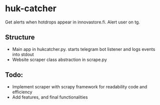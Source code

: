 # huk-catcher
Get alerts when hotdrops appear in innovastore.fi. Alert user on tg.

## Structure
 - Main app in hukcatcher.py. starts telegram bot listener and logs events into stdout
 - Website scraper class abstraction in scrape.py

## Todo:
 - Implement scraper with scrapy framework for readability code and efficiency
 - Add features, and final functionalities

